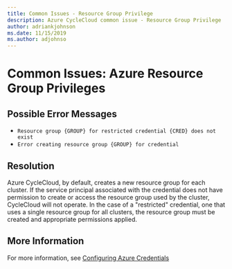 ```yaml
---
title: Common Issues - Resource Group Privilege
description: Azure CycleCloud common issue - Resource Group Privilege
author: adriankjohnson
ms.date: 11/15/2019
ms.author: adjohnso
---
```

# Common Issues: Azure Resource Group Privileges

## Possible Error Messages

- `Resource group {GROUP} for restricted credential {CRED} does not exist`
- `Error creating resource group {GROUP} for credential`

## Resolution

Azure CycleCloud, by default, creates a new resource group for each cluster. If the service principal associated with the credential does not have permission to create or access the resource group used by the cluster, CycleCloud will not operate. In the case of a "restricted" credential, one that uses a single resource group for all clusters, the resource group must be created and appropriate permissions applied.

## More Information

For more information, see [Configuring Azure Credentials](https://docs.microsoft.com/azure/cyclecloud/configuration)